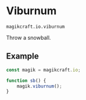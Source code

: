 # Viburnum

`magikcraft.io.viburnum`

Throw a snowball.

## Example

```javascript
const magik = magikcraft.io;

function sb() {
    magik.viburnum();
}
```